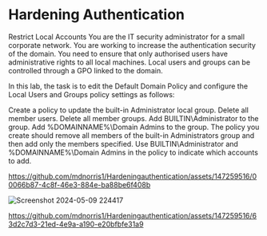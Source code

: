 # Hardening Authentication

Restrict Local Accounts
You are the IT security administrator for a small corporate network. You are working to increase the authentication security of the domain. You need to ensure that only authorised users have administrative rights to all local machines. Local users and groups can be controlled through a GPO linked to the domain.

In this lab, the task is to edit the Default Domain Policy and configure the Local Users and Groups policy settings as follows:

Create a policy to update the built-in Administrator local group.
Delete all member users.
Delete all member groups.
Add BUILTIN\Administrator to the group.
Add %DOMAINNAME%\Domain Admins to the group.
The policy you create should remove all members of the built-in Administrators group and then add only the members specified. Use BUILTIN\Administrator and %DOMAINNAME%\Domain Admins in the policy to indicate which accounts to add.



https://github.com/mdnorris1/Hardeningauthentication/assets/147259516/00066b87-4c8f-46e3-884e-ba88be6f408b




![Screenshot 2024-05-09 224417](https://github.com/mdnorris1/Hardeningauthentication/assets/147259516/5ac7c605-a77c-4524-9872-16013f69b496)





https://github.com/mdnorris1/Hardeningauthentication/assets/147259516/63d2c7d3-21ed-4e9a-a190-e20bfbfe31a9

